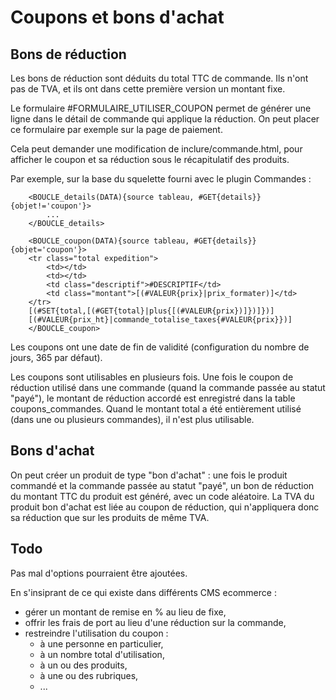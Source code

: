 Coupons et bons d'achat
=======================

Bons de réduction
-----------------

Les bons de réduction sont déduits du total TTC de commande.
Ils n'ont pas de TVA, et ils ont dans cette première version un montant fixe.

Le formulaire #FORMULAIRE_UTILISER_COUPON permet de générer une ligne dans le détail de commande qui applique la réduction.
On peut placer ce formulaire par exemple sur la page de paiement.

Cela peut demander une modification de inclure/commande.html, pour afficher le coupon et sa réduction sous le récapitulatif des produits.

Par exemple, sur la base du squelette fourni avec le plugin Commandes :

```
	<BOUCLE_details(DATA){source tableau, #GET{details}}{objet!='coupon'}>
		...
	</BOUCLE_details>
	
	<BOUCLE_coupon(DATA){source tableau, #GET{details}}{objet='coupon'}>
	<tr class="total expedition">
		<td></td>
		<td></td>
		<td class="descriptif">#DESCRIPTIF</td>
		<td class="montant">[(#VALEUR{prix}|prix_formater)]</td>
	</tr>
	[(#SET{total,[(#GET{total}|plus{[(#VALEUR{prix})]})]})]
	[(#VALEUR{prix_ht}|commande_totalise_taxes{#VALEUR{prix}})]
	</BOUCLE_coupon>
```

Les coupons ont une date de fin de validité (configuration du nombre de jours, 365 par défaut).

Les coupons sont utilisables en plusieurs fois.
Une fois le coupon de réduction utilisé dans une commande (quand la commande passée au statut "payé"), le montant de réduction accordé est enregistré dans la table coupons_commandes. 
Quand le montant total a été entièrement utilisé (dans une ou plusieurs commandes), il n'est plus utilisable.

Bons d'achat
------------

On peut créer un produit de type "bon d'achat" : une fois le produit commandé et la commande passée au statut "payé", un bon de réduction du montant TTC du produit est généré, avec un code aléatoire.
La TVA du produit bon d'achat est liée au coupon de réduction, qui n'appliquera donc sa réduction que sur les produits de même TVA.


Todo
----

Pas mal d'options pourraient être ajoutées.

En s'insiprant de ce qui existe dans différents CMS ecommerce :

- gérer un montant de remise en % au lieu de fixe,
- offrir les frais de port au lieu d'une réduction sur la commande,
- restreindre l'utilisation du coupon :
  - à une personne en particulier, 
  - à un nombre total d'utilisation, 
  - à un ou des produits, 
  - à une ou des rubriques,
  - ...
